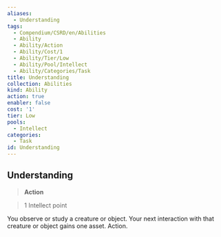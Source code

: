 ```yaml
---
aliases:
  - Understanding
tags:
  - Compendium/CSRD/en/Abilities
  - Ability
  - Ability/Action
  - Ability/Cost/1
  - Ability/Tier/Low
  - Ability/Pool/Intellect
  - Ability/Categories/Task
title: Understanding
collection: Abilities
kind: Ability
action: true
enabler: false
cost: '1'
tier: Low
pools:
  - Intellect
categories:
  - Task
id: Understanding
---
```

## Understanding    
>**Action**    
>1 Intellect point  
    
You observe or study a creature or object. Your next interaction with that creature or object gains one asset. Action.

